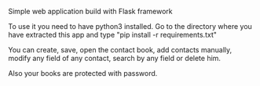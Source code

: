 Simple web application build with Flask framework

To use it you need to have python3 installed. Go to the directory where you have extracted this app and type "pip install -r requirements.txt"

You can create, save, open the contact book, add contacts manually, modify any field of any contact, search by any field or delete him.

Also your books are protected with password.
